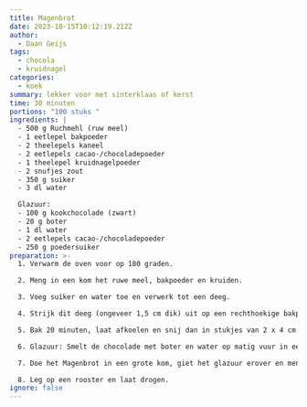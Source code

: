 ```yaml
---
title: Magenbrot
date: 2023-10-15T10:12:19.212Z
author:
  - Daan Geijs
tags:
  - chocola
  - kruidnagel
categories:
  - koek
summary: lekker voor met sinterklaas of kerst
time: 30 minuten
portions: "100 stuks "
ingredients: |
  - 500 g Ruchmehl (ruw meel)
  - 1 eetlepel bakpoeder
  - 2 theelepels kaneel
  - 2 eetlepels cacao-/chocoladepoeder
  - 1 theelepel kruidnagelpoeder
  - 2 snufjes zout
  - 350 g suiker
  - 3 dl water

  Glazuur:
  - 100 g kookchocolade (zwart)
  - 20 g boter
  - 1 dl water
  - 2 eetlepels cacao-/chocoladepoeder
  - 250 g poedersuiker
preparation: >-
  1. Verwarm de oven voor op 180 graden.

  2. Meng in een kom het ruwe meel, bakpoeder en kruiden.

  3. Voeg suiker en water toe en verwerk tot een deeg.

  4. Strijk dit deeg (ongeveer 1,5 cm dik) uit op een rechthoekige bakplaat bekleed met bakpapier.

  5. Bak 20 minuten, laat afkoelen en snij dan in stukjes van 2 x 4 cm.

  6. Glazuur: Smelt de chocolade met boter en water op matig vuur in een pan, haal van het vuur, voeg cacaopoeder en suiker toe en roer tot het glad is.

  7. Doe het Magenbrot in een grote kom, giet het glazuur erover en meng tot alle stukjes gelijkmatig zijn geglazuurd.

  8. Leg op een rooster en laat drogen.
ignore: false
---
```

